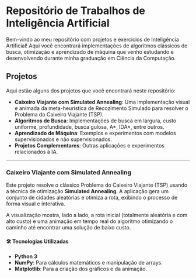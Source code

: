 # Repositório de Trabalhos de Inteligência Artificial

Bem-vindo ao meu repositório com projetos e exercícios de Inteligência Artificial! Aqui você encontrará implementações de algoritmos clássicos de busca, otimização e aprendizado de máquina que venho estudando e desenvolvendo durante minha graduação em Ciência da Computação.

## Projetos

Aqui estão alguns dos projetos que você encontrará neste repositório:

* **Caixeiro Viajante com Simulated Annealing**: Uma implementação visual e animada da meta-heurística de Recozimento Simulado para resolver o Problema do Caixeiro Viajante (TSP).
* **Algoritmos de Busca**: Implementações de busca em largura, custo uniforme, profundidade, busca gulosa, A\*, IDA\*, entre outros.
* **Aprendizado de Máquina**: Exemplos e experimentos com modelos supervisionados e não supervisionados.
* **Projetos Complementares**: Outras aplicações e experimentos relacionados à IA.

---

### Caixeiro Viajante com Simulated Annealing

Este projeto resolve o clássico Problema do Caixeiro Viajante (TSP) usando a técnica de otimização **Simulated Annealing**. A aplicação gera um conjunto de cidades aleatórias e otimiza a rota, exibindo o processo de forma visual e interativa.

A visualização mostra, lado a lado, a rota inicial (totalmente aleatória e com alto custo) e uma animação em tempo real do algoritmo otimizando o caminho até encontrar uma solução de baixo custo.

#### 🛠️ Tecnologias Utilizadas

* **Python 3**
* **NumPy**: Para cálculos matemáticos e manipulação de arrays.
* **Matplotlib**: Para a criação dos gráficos e da animação.
